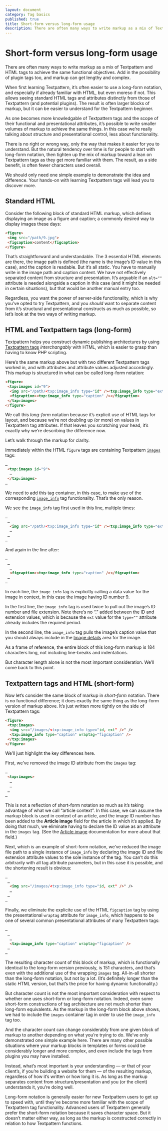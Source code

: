 ```yaml
---
layout: document
category: Tag basics
published: true
title: Short-form versus long-form usage
description: There are often many ways to write markup as a mix of Textpattern and HTML tags to achieve the same objectives. The  approach taken often changes as one becomes more familiar with building Textpattern templates.  
---
```


# Short-form versus long-form usage

There are often many ways to write markup as a mix of Textpattern and HTML tags to achieve the same functional objectives. Add in the possibility of plugin tags too, and markup can get lengthy and complex. 

When first learning Textpattern, it’s often easier to use a long-form notation, and especially if already familiar with HTML, but even moreso if not. This allows seeing standard HTML tags and attributes distinctly from those of Textpattern (and potential plugins). The result is often larger blocks of markup, but it can be easier to understand for the Textpattern beginner. 

As one becomes more knowledgable of Textpattern tags and the scope of their functional and presentational attributes, it’s possible to write smaller volumes of markup to achieve the same things. In this case we’re really talking about structure and presentational control, less about functionality.

There is no right or wrong way, only the way that makes it easier for you to understand. But the natural tendency over time is for people to start with long-form notation, then tighten up the mix of markup toward a lean on Textpattern tags as they get more familiar with them. The result, as a side benefit, is often fewer characters used overall. 

We should only need one simple example to demonstrate the idea and difference. Your hands-on with learning Textpattern tags will lead you to discover more.

## Standard HTML

Consider the following block of standard HTML markup, which defines displaying an image as a figure and caption; a commonly desired way to display images these days:

~~~ html
<figure>
 <img src="/path/9.jpg">
 <figcaption>content</figcaption>
</figure>
~~~  

That’s straightforward and understandable. The 3 essential HTML elements are there, the image path is defined (the name is the image’s ID value in this case), and the caption is readable. But it’s all static. You have to manually write in the image path and caption content. We have not effectively separated content from structure and presentation. It’s arguable if an `alt=""` attribute is needed alongside a caption in this case (and it might be needed in certain situations), but that would be another manual entry too.

Regardless, you want the power of server-side functionality, which is why you’ve opted to try Textpattern, and you _should_ want to separate content from it’s structural and presentational constructs as much as possible, so let’s look at the two ways of writing markup.

## HTML and Textpattern tags (long-form) 

Textpattern helps you construct dynamic publishing architectures by using [Textpattern tags](https://docs.textpattern.io/tags/) _interchangably_ with HTML, which is easier to grasp than having to know PHP scripting.

Here’s the same markup above but with two different Textpattern tags worked in, and with attributes and attribute values adjusted accordingly. This markup is structured in what can be called long-form notation:

~~~ html
<figure>
 <txp:images id="9">
  <img src="/path/<txp:image_info type="id" /><txp:image_info type="ext" />" />
  <figcaption><txp:image_info type="caption" /></figcaption>
 </txp:images>
</figure>
~~~

We call this _long-form_ notation because it’s explicit use of HTML tags for layout, and because we’re not doubling up (or more) on values in Textpattern tag attributes. If that leaves you scratching your head, it’s exactly why we’re describing the difference now.

Let’s walk through the markup for clarity.

Immediately within the HTML `figure` tags are containing Textpattern [`images`](https://docs.textpattern.io/tags/images) tags:

~~~ html
…
 <txp:images id="9">
  …
 </txp:images>
…
~~~

We need to add this tag container, in this case, to make use of the corresponding [`image_info`](https://docs.textpattern.io/tags/image_info) tag functionality. That’s the only reason. 

We see the `image_info` tag first used in this line, multiple times:

~~~ html
…
 …
  <img src="/path/<txp:image_info type="id" /><txp:image_info type="ext" />" />
  …
 …
…
~~~ 

And again in the line after:

~~~ html
…
 …
  …
  <figcaption><txp:image_info type="caption" /></figcaption>
 …
…
~~~

In each line, the `image_info` tag is explicitly calling a data value for the image in context, in this case the image having ID number 9. 

In the first line, the `image_info` tag is used twice to pull out the image’s ID number and file extension. Note there’s no “.” added between the ID and extension values, which is because the `ext` value for the `type=""` attribute already includes the required period.

In the second line, the `image_info` tag pulls the image’s caption value that you should always include in the [Image details](https://docs.textpattern.io/administration/images-panel) area for the image.

As a frame of reference, the entire block of this long-form markup is 184 characters long, not including line-breaks and indentations. 

But character length alone is not the most important consideration. We’ll come back to this point. 

## Textpattern tags and HTML (short-form)

Now let’s consider the same block of markup in _short-form_ notation. There is no functional difference; it does exactly the same thing as the long-form version of markup above. It’s just written more tightly on the side of Textpattern tags:   

~~~ html
<figure>
 <txp:images>
  <img src="/images/<txp:image_info type="id, ext" />" />
  <txp:image_info type="caption" wraptag="figcaption" />
 </txp:images>
</figure>
~~~

We’ll just highlight the key differences here.

First, we’ve removed the image ID attribute from the `images` tag: 

~~~ html
…
 <txp:images>
  …
  …
 …
…
~~~

This is not a reflection of short-form notation so much as it’s taking advantage of what we call “article context”. In this case, we can assume the markup block is used in context of an article, and the image ID number has been added to the **Article image** field for the article in which it’s applied. By doing that much, we eliminate having to declare the ID value as an attribute in the `images` tag. (See the [Article image](https://docs.textpattern.io/administration/write-panel#article-image) documentation for more about that field.)

Next, which _is_ an example of short-form notation, we’ve reduced the image file path to a single instance of `image_info` by declaring the image ID and file extension attribute values to the sole instance of the tag. You can’t do this arbitrarily with all tag attribute parameters, but in this case it is possible, and the shortening result is obvious:

~~~ html
…
 …
  <img src="/images/<txp:image_info type="id, ext" />" />
  …
 …
…
~~~

Finally, we eliminate the explicite use of the HTML `figcaption` tag by using the presentational `wraptag` attribute for `image_info`, which happens to be one of several common presentational attributes of many Textpattern tags:

~~~ html
…
 …
  …
  <txp:image_info type="caption" wraptag="figcaption" />
 …
…
~~~

The resulting character count of this block of markup, which is functionally identical to the long-form version previously, is    151 characters, and that’s even with the additional use of the wrapping `images` tag. All-in-all shorter than the long-form notation, but not by a lot. (It’s definitely longer than the static HTML version, but that’s the price for having dynamic functionality.)

But character count is not the most important consideration with respect to whether one uses short-form or long-form notation. Indeed, even some short-form constructions of tag architecture are not much shorter than long-form equivalents. As the markup in the long-form block above shows, we had to include the `images` container tag in order to use the `image_info` tag too. 

And the character count can change considerably from one given block of markup to another depending on what you’re trying to do. We’ve only demonstrated one simple example here. There are many other possible situations where your markup blocks in templates or forms could be considerably longer and more complex, and even include the tags from plugins you may have installed.

Instead, what’s most important is your understanding — or that of your client’s, if you’re building a website for them — of the resulting markup, regardless of how it’s written or how long it is. As long as the markup separates content from structure/presentation and you (or the client) understands it, you’re doing well.

Long-form notation is generally easier for new Textpattern users to get up to speed with, until they’ve become more familiar with the scope of Textpattern tag functionality. Advanced users of Textpattern generally prefer the short-form notation because it saves character space. But it doesn’t matter either way, as long as the markup is constructed correctly in relation to how Textpattern functions. 